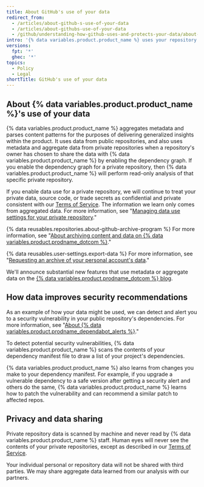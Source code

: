 ```yaml
---
title: About GitHub's use of your data
redirect_from:
  - /articles/about-github-s-use-of-your-data
  - /articles/about-githubs-use-of-your-data
  - /github/understanding-how-github-uses-and-protects-your-data/about-githubs-use-of-your-data
intro: '{% data variables.product.product_name %} uses your repository''s data to connect you to relevant tools, people, projects, and information.'
versions:
  fpt: '*'
  ghec: '*'
topics:
  - Policy
  - Legal
shortTitle: GitHub's use of your data
---
```


## About {% data variables.product.product_name %}'s use of your data

{% data variables.product.product_name %} aggregates metadata and parses content patterns for the purposes of delivering generalized insights within the product. It uses data from public repositories, and also uses metadata and aggregate data from private repositories when a repository's owner has chosen to share the data with {% data variables.product.product_name %} by enabling the dependency graph. If you enable the dependency graph for a private repository, then {% data variables.product.product_name %} will perform read-only analysis of that specific private repository.

If you enable data use for a private repository, we will continue to treat your private data, source code, or trade secrets as confidential and private consistent with our [Terms of Service](/free-pro-team@latest/github/site-policy/github-terms-of-service). The information we learn only comes from aggregated data. For more information, see "[Managing data use settings for your private repository](/get-started/privacy-on-github/managing-data-use-settings-for-your-private-repository)."

{% data reusables.repositories.about-github-archive-program %} For more information, see "[About archiving content and data on {% data variables.product.prodname_dotcom %}](/github/creating-cloning-and-archiving-repositories/about-archiving-content-and-data-on-github#about-the-github-archive-program)."

{% data reusables.user-settings.export-data %} For more information, see "[Requesting an archive of your personal account's data](/articles/requesting-an-archive-of-your-personal-account-s-data)."

We'll announce substantial new features that use metadata or aggregate data on the [{% data variables.product.prodname_dotcom %} blog](https://github.com/blog).

## How data improves security recommendations

As an example of how your data might be used, we can detect and alert you to a security vulnerability in your public repository's dependencies. For more information, see "[About {% data variables.product.prodname_dependabot_alerts %}](/github/managing-security-vulnerabilities/about-alerts-for-vulnerable-dependencies)."

To detect potential security vulnerabilities, {% data variables.product.product_name %} scans the contents of your dependency manifest file to draw a list of your project's dependencies.

{% data variables.product.product_name %} also learns from changes you make to your dependency manifest. For example, if you upgrade a vulnerable dependency to a safe version after getting a security alert and others do the same, {% data variables.product.product_name %} learns how to patch the vulnerability and can recommend a similar patch to affected repos.

## Privacy and data sharing

Private repository data is scanned by machine and never read by {% data variables.product.product_name %} staff. Human eyes will never see the contents of your private repositories, except as described in our [Terms of Service](/free-pro-team@latest/github/site-policy/github-terms-of-service#3-access).

Your individual personal or repository data will not be shared with third parties. We may share aggregate data learned from our analysis with our partners.
